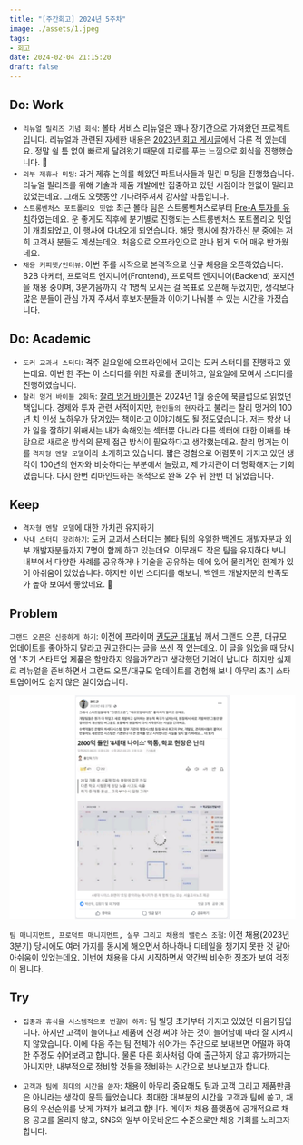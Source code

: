 ```yaml
---
title: "[주간회고] 2024년 5주차"
image: ./assets/1.jpeg
tags:
- 회고
date: 2024-02-04 21:15:20
draft: false
---
```


## Do: Work

- `리뉴얼 릴리즈 기념 회식`: 볼타 서비스 리뉴얼은 꽤나 장기간으로 가져왔던 프로젝트입니다. 리뉴얼과 관련된 자세한 내용은 [2023년 회고 게시글](/2023년-회고-프로젝트-퇴사-창업-채용-기술/#볼타:-전면-리뉴얼-&-FrontEnd-Engineering)에서 다룬 적 있는데요. 정말 쉴 틈 없이 빠르게 달려왔기 때문에 피로를 푸는 느낌으로 회식을 진행했습니다. 🙂
- `외부 제휴사 미팅`: 과거 제휴 논의를 해왔던 파트너사들과 밀린 미팅을 진행했습니다. 리뉴얼 릴리즈를 위해 기술과 제품 개발에만 집중하고 있던 시점이라 한없이 밀리고 있었는데요. 그래도 오랫동안 기다려주셔서 감사할 따름입니다.
- `스트롱벤처스 포트폴리오 밋업`: 최근 볼타 팀은 스트롱벤처스로부터 [Pre-A 투자를 유치](https://news.mt.co.kr/mtview.php?no=2024012613574584122)하였는데요. 운 좋게도 직후에 분기별로 진행되는 스트롱벤처스 포트폴리오 밋업이 개최되었고, 이 행사에 다녀오게 되었습니다. 해당 행사에 참가하신 분 중에는 저희 고객사 분들도 계셨는데요. 처음으로 오프라인으로 만나 뵙게 되어 매우 반가웠네요.
- `채용 커피챗/인터뷰`: 이번 주를 시작으로 본격적으로 신규 채용을 오픈하였습니다. B2B 마케터, 프로덕트 엔지니어(Frontend), 프로덕트 엔지니어(Backend) 포지션을 채용 중이며, 3분기음까지 각 1명씩 모시는 걸 목표로 오픈해 두었지만, 생각보다 많은 분들이 관심 가져 주셔서 후보자분들과 이야기 나눠볼 수 있는 시간을 가졌습니다. 

## Do: Academic

- `도커 교과서 스터디`: 격주 일요일에 오프라인에서 모이는 도커 스터디를 진행하고 있는데요. 이번 한 주는 이 스터디를 위한 자료를 준비하고, 일요일에 모여서 스터디를 진행하였습니다.
- `찰리 멍거 바이블 2회독`: [찰리 멍거 바이블](https://www.aladin.co.kr/shop/wproduct.aspx?ItemId=306333657)은 2024년 1월 중순에 북클럽으로 읽었던 책입니다. 경제와 투자 관련 서적이지만, `현인들의 현자`라고 불리는 찰리 멍거의 100년 치 인생 노하우가 담겨있는 책이라고 이야기해도 될 정도였습니다. 저는 항상 내가 일을 잘하기 위해서는 내가 속해있는 섹터뿐 아니라 다른 섹터에 대한 이해를 바탕으로 새로운 방식의 문제 접근 방식이 필요하다고 생각했는데요. 찰리 멍거는 이를 `격자형 멘탈 모델`이라 소개하고 있습니다. 짧은 경험으로 어렴풋이 가지고 있던 생각이 100년의 현자와 비슷하다는 부분에서 놀랐고, 제 가치관이 더 명확해지는 기회였습니다. 다시 한번 리마인드하는 목적으로 완독 2주 뒤 한번 더 읽었습니다.

## Keep

- `격자형 멘탈 모델`에 대한 가치관 유지하기
- `사내 스터디 장려하기`: 도커 교과서 스터디는 볼타 팀의 유일한 백엔드 개발자분과 외부 개발자분들까지 7명이 함께 하고 있는데요. 아무래도 작은 팀을 유지하다 보니 내부에서 다양한 사례를 공유하거나 기술을 공유하는 데에 있어 물리적인 한계가 있어 아쉬움이 있었습니다. 하지만 이번 스터디를 해보니, 백엔드 개발자분의 만족도가 높아 보여서 좋았네요. 🙂

## Problem

`그랜드 오픈은 신중하게 하기`: 이전에 프라이머 [권도균 대표](https://www.facebook.com/douglasguen3)님 께서 그랜드 오픈, 대규모 업데이트를 좋아하지 말라고 권고한다는 글을 쓰신 적 있는데요. 이 글을 읽었을 때 당시엔 '초기 스타트업 제품은 할만하지 않을까?'라고 생각했던 기억이 납니다. 하지만 실제로 리뉴얼을 준비하면서 그랜드 오픈/대규모 업데이트를 경험해 보니 아무리 초기 스타트업이어도 쉽지 않은 일이었습니다.

![douglas](assets/2.png)

`팀 매니지먼트, 프로덕트 매니지먼트, 실무 그리고 채용의 밸런스 조절`: 이전 채용(2023년 3분기) 당시에도 여러 가지를 동시에 해오면서 하나하나 디테일을 챙기지 못한 것 같아 아쉬움이 있었는데요. 이번에 채용을 다시 시작하면서 약간씩 비슷한 징조가 보여 걱정이 됩니다.

## Try

- `집중과 휴식을 시스템적으로 번갈아 하자`: 팀 빌딩 초기부터 가지고 있었던 마음가짐입니다. 하지만 고객이 늘어나고 제품에 신경 써야 하는 것이 늘어남에 따라 잘 지켜지지 않았습니다. 이에 다음 주는 팀 전체가 쉬어가는 주간으로 보내보면 어떨까 하여 한 주정도 쉬어보려고 합니다. 물론 다른 회사처럼 아예 출근하지 않고 휴가!까지는 아니지만, 내부적으로 정비할 것들을 정비하는 시간으로 보내보고자 합니다.

- `고객과 팀에 최대의 시간을 쏟자`: 채용이 아무리 중요해도 팀과 고객 그리고 제품만큼은 아니라는 생각이 문득 들었습니다. 최대한 대부분의 시간을 고객과 팀에 쏟고, 채용의 우선순위를 낮게 가져가 보려고 합니다. 메이저 채용 플랫폼에 공개적으로 채용 공고를 올리지 않고, SNS와 일부 아웃바운드 수준으로만 채용 기회를 노리고자 합니다.